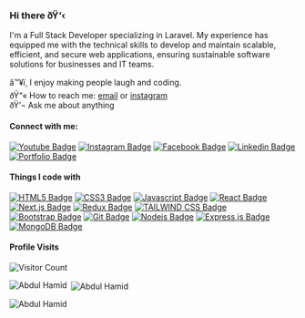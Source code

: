 ### Hi there ðŸ‘‹
I'm a Full Stack Developer specializing in Laravel. My experience has equipped me with the technical skills to develop and maintain scalable, efficient, and secure web applications, ensuring sustainable software solutions for businesses and IT teams.

â™¥ï¸ I enjoy making people laugh and coding. <br/>
ðŸ“« How to reach me: [email](waqasjan102030@gmail.com) or [instagram](https://www.instagram.com/abdulhamid.469) <br/>
ðŸ’¬ Ask me about anything <br/>

#### Connect with me:

[![Youtube Badge](https://img.shields.io/badge/YouTube-FF0000?style=for-the-badge&logo=youtube&logoColor=white)](https://www.youtube.com/@abdulhamid.469/) [![Instagram Badge](https://img.shields.io/badge/Instagram-E4405F?style=for-the-badge&logo=instagram&logoColor=white)](https://www.instagram.com/abdulhamid.469/) [![Facebook Badge](https://img.shields.io/badge/Facebook-1877F2?style=for-the-badge&logo=facebook&logoColor=white)](https://www.facebook.com/abdulhamid.469/) [![Linkedin Badge](https://img.shields.io/badge/LinkedIn-0077B5?style=for-the-badge&logo=linkedin&logoColor=white)](https://www.linkedin.com/in/abdulhamid469/) [![Portfolio Badge](https://img.shields.io/badge/website-000000?style=for-the-badge&logo=About.me&logoColor=white)](https://abdulhamid469.vercel.app/)

#### Things I code with

[![HTML5 Badge](https://img.shields.io/badge/HTML5-E34F26?style=for-the-badge&logo=html5&logoColor=white)](#) [![CSS3 Badge](https://img.shields.io/badge/CSS3-1572B6?style=for-the-badge&logo=css3&logoColor=white)](#) [![Javascript Badge](https://img.shields.io/badge/-Javascript-F0DB4F?style=for-the-badge&labelColor=black&logo=javascript&logoColor=F0DB4F)](#) [![React Badge](https://img.shields.io/badge/-React-61DBFB?style=for-the-badge&labelColor=black&logo=react&logoColor=61DBFB)](#) [![Next.js Badge](https://img.shields.io/badge/next.js-000000?style=for-the-badge&logo=nextdotjs&logoColor=white)](#) [![Redux Badge](https://img.shields.io/badge/Redux-593D88?style=for-the-badge&logo=redux&logoColor=white)](#) [![TAILWIND CSS Badge](https://img.shields.io/badge/Tailwind_CSS-38B2AC?style=for-the-badge&logo=tailwind-css&logoColor=white)](#) [![Bootstrap Badge](https://img.shields.io/badge/Bootstrap-563D7C?style=for-the-badge&logo=bootstrap&logoColor=white)](#) [![Git Badge](https://img.shields.io/badge/Git-F05032?style=for-the-badge&logo=git&logoColor=white)](#) [![Nodejs Badge](https://img.shields.io/badge/-Nodejs-3C873A?style=for-the-badge&labelColor=black&logo=node.js&logoColor=3C873A)](#) [![Express.js Badge](https://img.shields.io/badge/Express.js-000000?style=for-the-badge&logo=express&logoColor=white)](#) [![MongoDB Badge](https://img.shields.io/badge/MongoDB-4EA94B?style=for-the-badge&logo=mongodb&logoColor=white)](#)

#### Profile Visits

![Visitor Count](https://profile-counter.glitch.me/abdulhamid469/count.svg)

<p><img align="left" src="https://github-readme-stats.vercel.app/api/top-langs/?username=abdulhamid469" alt="Abdul Hamid" /></p>

<p>&nbsp;<img align="center" src="https://github-readme-stats.vercel.app/api?username=abdulhamid469&show_icons=true&locale=en" alt="Abdul Hamid" /></p>

<p><img align="center" src="https://github-readme-streak-stats.herokuapp.com/?user=abdulhamid469&" alt="Abdul Hamid" /></p>
